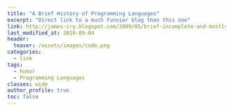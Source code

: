 ```yaml
---
title: "A Brief History of Programming Languages"
excerpt: "Direct link to a much funnier blog than this one"
link: http://james-iry.blogspot.com/2009/05/brief-incomplete-and-mostly-wrong.html
last_modified_at: 2010-09-04
header:
  teaser: /assets/images/code.png
categories:
  - link
tags:
  - humor
  - Programming Languages
classes: wide
author_profile: true
toc: false
---
```

